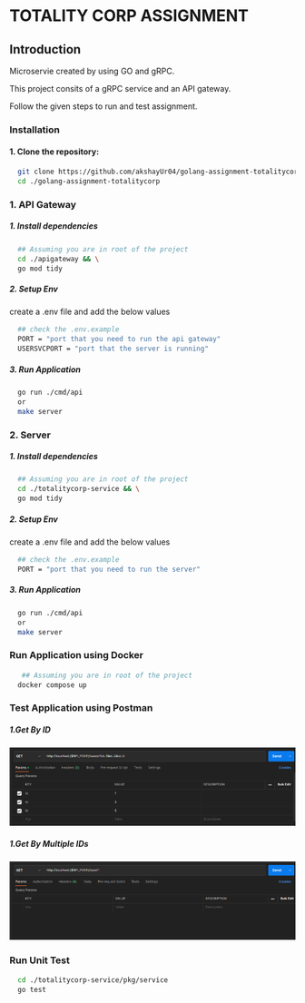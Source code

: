 # TOTALITY CORP ASSIGNMENT 

## Introduction

Microservie created by using GO and gRPC. 

This project consits of a gRPC service and an API gateway.

Follow the given steps to run and test assignment.

### Installation

  #### 1. Clone the repository:

  ```bash
    git clone https://github.com/akshayUr04/golang-assignment-totalitycorp.git && \
    cd ./golang-assignment-totalitycorp
  ```

 ### 1. API Gateway
  ##### 1. Install dependencies
  ```bash
    ## Assuming you are in root of the project
    cd ./apigateway && \
    go mod tidy
  ```

  ##### 2. Setup Env
  create a .env file and add the below values
  ```bash
    ## check the .env.example
    PORT = "port that you need to run the api gateway"
    USERSVCPORT = "port that the server is running"
  ```

  ##### 3. Run Application
  ```bash
    go run ./cmd/api
    or 
    make server
  ```

### 2. Server
  ##### 1. Install dependencies
  ```bash
    ## Assuming you are in root of the project
    cd ./totalitycorp-service && \
    go mod tidy
  ```
  ##### 2. Setup Env
  create a .env file and add the below values
  ```bash
    ## check the .env.example
    PORT = "port that you need to run the server"
  ```

  ##### 3. Run Application
  ```bash
    go run ./cmd/api
    or 
    make server
  ```

### Run Application using Docker
  ```bash
     ## Assuming you are in root of the project
    docker compose up
  ```
### Test Application using Postman
   ##### 1.Get By ID
   ![Alt text](./assets/getByID.png)
   ##### 1.Get By Multiple IDs
   ![Alt text](./assets/getByIDs.png)

### Run Unit Test
   ```bash
     cd ./totalitycorp-service/pkg/service
     go test
  ```